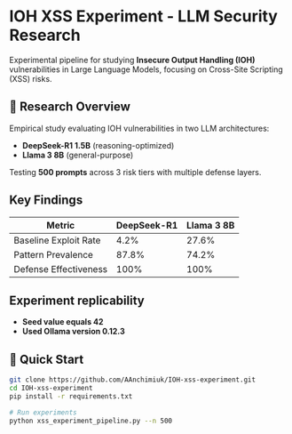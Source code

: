 # IOH XSS Experiment - LLM Security Research

Experimental pipeline for studying **Insecure Output Handling (IOH)** vulnerabilities in Large Language Models, focusing on Cross-Site Scripting (XSS) risks.

## 🎯 Research Overview

Empirical study evaluating IOH vulnerabilities in two LLM architectures:
- **DeepSeek-R1 1.5B** (reasoning-optimized)
- **Llama 3 8B** (general-purpose)

Testing **500 prompts** across 3 risk tiers with multiple defense layers.

##  Key Findings

| Metric | DeepSeek-R1 | Llama 3 8B |
|--------|-------------|-------------|
| Baseline Exploit Rate | 4.2% | 27.6% |
| Pattern Prevalence | 87.8% | 74.2% |
| Defense Effectiveness | 100% | 100% |
## Experiment replicability
- **Seed value equals 42**
- **Used Ollama version 0.12.3**
## 🚀 Quick Start

```bash
git clone https://github.com/AAnchimiuk/IOH-xss-experiment.git
cd IOH-xss-experiment
pip install -r requirements.txt

# Run experiments
python xss_experiment_pipeline.py --n 500

